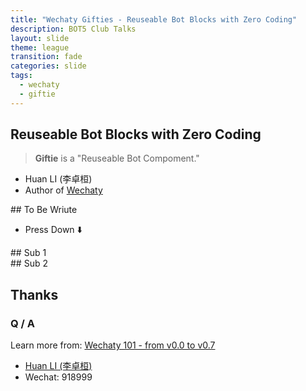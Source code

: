```yaml
---
title: "Wechaty Gifties - Reuseable Bot Blocks with Zero Coding"
description: BOT5 Club Talks
layout: slide
theme: league
transition: fade
categories: slide
tags:
  - wechaty
  - giftie
---
```

<!-- markdownlint-disable MD033 -->

<section data-markdown>

## Reuseable Bot Blocks with Zero Coding

> **Giftie** is a "Reuseable Bot Compoment."

- Huan LI (李卓桓)
- Author of [Wechaty](https://github.com/chatie/wechaty)

</section>
<!-- --- -->

<section>

<section data-markdown>
## To Be Wriute

* Press Down ⬇️

</section>

<section data-markdown>
## Sub 1
</section>

<section data-markdown>
## Sub 2
</section>

</section>
<!-- --- -->

<section data-markdown>

## Thanks

### Q / A

Learn more from: [Wechaty 101 - from v0.0 to v0.7](https://blog.chatie.io/wechaty-101-presentation/)

- [Huan LI (李卓桓)](https://www.linkedin.com/in/zixia/)
- Wechat: 918999

</section>
